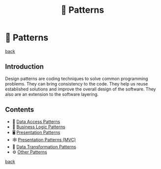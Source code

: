 ﻿---
title: "🧶 Patterns"
redirect_from:
  - /patterns.md
---

🧶 Patterns
===========

[back](..)

Introduction
------------

Design patterns are coding techniques to solve common programming problems. They can bring consistency to the code. They help us reuse established solutions and improve the overall design of the software. They also are an extension to the software layering.

Contents
--------

- 💽 [Data Access Patterns](data-access.md)
- 🤖 [Business Logic Patterns](business-logic.md)
- 🖥️ [Presentation Patterns](presentation.md)
- 🕸️ [Presentation Patterns (MVC)](presentation-mvc.md)
- 🐛 [Data Transformation Patterns](data-transformation.md)
- ⚙️ [Other Patterns](other.md)

[back](..)
